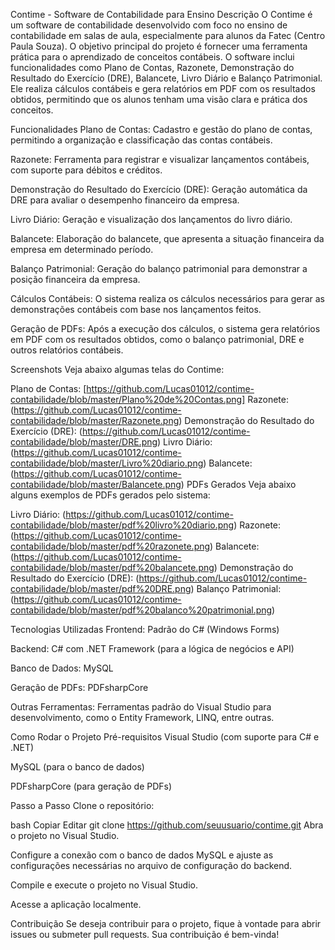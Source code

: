 Contime - Software de Contabilidade para Ensino
Descrição
O Contime é um software de contabilidade desenvolvido com foco no ensino de contabilidade em salas de aula, especialmente para alunos da Fatec (Centro Paula Souza). O objetivo principal do projeto é fornecer uma ferramenta prática para o aprendizado de conceitos contábeis. O software inclui funcionalidades como Plano de Contas, Razonete, Demonstração do Resultado do Exercício (DRE), Balancete, Livro Diário e Balanço Patrimonial. Ele realiza cálculos contábeis e gera relatórios em PDF com os resultados obtidos, permitindo que os alunos tenham uma visão clara e prática dos conceitos.

Funcionalidades
Plano de Contas: Cadastro e gestão do plano de contas, permitindo a organização e classificação das contas contábeis.

Razonete: Ferramenta para registrar e visualizar lançamentos contábeis, com suporte para débitos e créditos.

Demonstração do Resultado do Exercício (DRE): Geração automática da DRE para avaliar o desempenho financeiro da empresa.

Livro Diário: Geração e visualização dos lançamentos do livro diário.

Balancete: Elaboração do balancete, que apresenta a situação financeira da empresa em determinado período.

Balanço Patrimonial: Geração do balanço patrimonial para demonstrar a posição financeira da empresa.

Cálculos Contábeis: O sistema realiza os cálculos necessários para gerar as demonstrações contábeis com base nos lançamentos feitos.

Geração de PDFs: Após a execução dos cálculos, o sistema gera relatórios em PDF com os resultados obtidos, como o balanço patrimonial, DRE e outros relatórios contábeis.

Screenshots
Veja abaixo algumas telas do Contime:

Plano de Contas:
[https://github.com/Lucas01012/contime-contabilidade/blob/master/Plano%20de%20Contas.png] 
Razonete:
(https://github.com/Lucas01012/contime-contabilidade/blob/master/Razonete.png)
Demonstração do Resultado do Exercício (DRE):
(https://github.com/Lucas01012/contime-contabilidade/blob/master/DRE.png)
Livro Diário:
(https://github.com/Lucas01012/contime-contabilidade/blob/master/Livro%20diario.png)
Balancete:
(https://github.com/Lucas01012/contime-contabilidade/blob/master/Balancete.png)
PDFs Gerados
Veja abaixo alguns exemplos de PDFs gerados pelo sistema:

Livro Diário:
(https://github.com/Lucas01012/contime-contabilidade/blob/master/pdf%20livro%20diario.png)
Razonete:
(https://github.com/Lucas01012/contime-contabilidade/blob/master/pdf%20razonete.png)
Balancete:
(https://github.com/Lucas01012/contime-contabilidade/blob/master/pdf%20balancete.png)
Demonstração do Resultado do Exercício (DRE):
(https://github.com/Lucas01012/contime-contabilidade/blob/master/pdf%20DRE.png)
Balanço Patrimonial:
(https://github.com/Lucas01012/contime-contabilidade/blob/master/pdf%20balanco%20patrimonial.png)

Tecnologias Utilizadas
Frontend: Padrão do C# (Windows Forms)

Backend: C# com .NET Framework (para a lógica de negócios e API)

Banco de Dados: MySQL

Geração de PDFs: PDFsharpCore

Outras Ferramentas: Ferramentas padrão do Visual Studio para desenvolvimento, como o Entity Framework, LINQ, entre outras.

Como Rodar o Projeto
Pré-requisitos
Visual Studio (com suporte para C# e .NET)

MySQL (para o banco de dados)

PDFsharpCore (para geração de PDFs)

Passo a Passo
Clone o repositório:

bash
Copiar
Editar
git clone https://github.com/seuusuario/contime.git
Abra o projeto no Visual Studio.

Configure a conexão com o banco de dados MySQL e ajuste as configurações necessárias no arquivo de configuração do backend.

Compile e execute o projeto no Visual Studio.

Acesse a aplicação localmente.

Contribuição
Se deseja contribuir para o projeto, fique à vontade para abrir issues ou submeter pull requests. Sua contribuição é bem-vinda!
